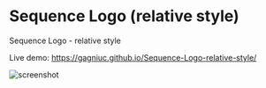 # Sequence Logo (relative style)
Sequence Logo - relative style

Live demo: https://gagniuc.github.io/Sequence-Logo-relative-style/

![screenshot](https://github.com/Gagniuc/Sequence-Logo---relative-style/blob/main/%5BG%5D%20Sequence%20Logo%20-%20relative%20style.png)
